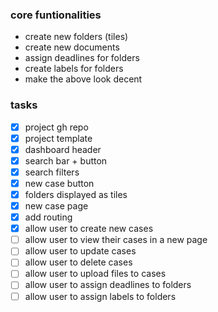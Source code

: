 ### core funtionalities
- create new folders (tiles)
- create new documents
- assign deadlines for folders
- create labels for folders
- make the above look decent

### tasks
- [x] project gh repo
- [x] project template
- [x] dashboard header
- [x] search bar + button
- [x] search filters
- [x] new case button
- [x] folders displayed as tiles
- [x] new case page
- [x] add routing
- [x] allow user to create new cases
- [ ] allow user to view their cases in a new page
- [ ] allow user to update cases
- [ ] allow user to delete cases
- [ ] allow user to upload files to cases
- [ ] allow user to assign deadlines to folders
- [ ] allow user to assign labels to folders